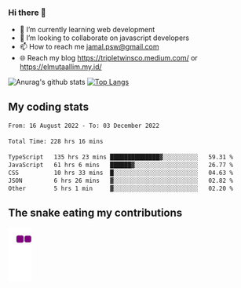 ### Hi there 👋

<!--
**padepokanpenguin/padepokanpenguin** is a ✨ _special_ ✨ repository because its `README.md` (this file) appears on your GitHub profile.
-->

- 🌱 I’m currently learning  web development
- 👯 I’m looking to collaborate on javascript developers
- 📫 How to reach me jamal.psw@gmail.com
- 🌐 Reach my blog https://tripletwinsco.medium.com/ or https://elmutaallim.my.id/

![Anurag's github stats](https://github-readme-stats.vercel.app/api?username=padepokanpenguin&count_private=true&disable_animations=false&show_icons=true&theme=default)
[![Top Langs](https://github-readme-stats.vercel.app/api/top-langs/?username=padepokanpenguin&theme=default&layout=compact)](https://github.com/padepokanpenguin)

## My coding stats

<!--START_SECTION:waka-->

```text
From: 16 August 2022 - To: 03 December 2022

Total Time: 228 hrs 16 mins

TypeScript   135 hrs 23 mins ██████████████▓░░░░░░░░░░   59.31 %
JavaScript   61 hrs 6 mins   ██████▓░░░░░░░░░░░░░░░░░░   26.77 %
CSS          10 hrs 33 mins  █░░░░░░░░░░░░░░░░░░░░░░░░   04.63 %
JSON         6 hrs 26 mins   ▓░░░░░░░░░░░░░░░░░░░░░░░░   02.82 %
Other        5 hrs 1 min     ▓░░░░░░░░░░░░░░░░░░░░░░░░   02.20 %
```

<!--END_SECTION:waka-->


## The snake eating my contributions
![snake gif](https://github.com/padepokanpenguin/padepokanpenguin/blob/output/github-contribution-grid-snake.gif)
